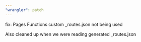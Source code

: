 ```yaml
---
"wrangler": patch
---
```


fix: Pages Functions custom \_routes.json not being used

Also cleaned up when we were reading generated \_routes.json
